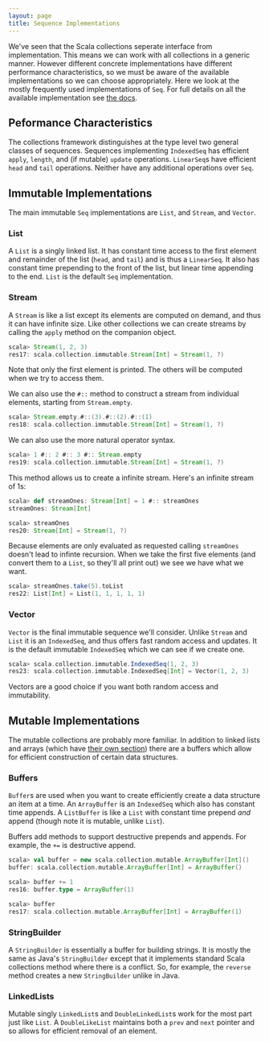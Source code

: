 ```yaml
---
layout: page
title: Sequence Implementations
---
```


We've seen that the Scala collections seperate interface from implementation. This means we can work with all collections in a generic manner. However different concrete implementations have different performance characteristics, so we must be aware of the available implementations so we can choose appropriately. Here we look at the mostly frequently used implementations of `Seq`. For full details on all the available implementation see [the docs](http://docs.scala-lang.org/overviews/collections/introduction.html).

## Peformance Characteristics

The collections framework distinguishes at the type level two general classes of sequences. Sequences implementing `IndexedSeq` has efficient `apply`, `length`, and (if mutable) `update` operations. `LinearSeq`s have efficient `head` and `tail` operations. Neither have any additional operations over `Seq`.

## Immutable Implementations

The main immutable `Seq` implementations are `List`, and `Stream`, and `Vector`.

### List

A `List` is a singly linked list. It has constant time access to the first element and remainder of the list (`head`, and `tail`) and is thus a `LinearSeq`. It also has constant time prepending to the front of the list, but linear time appending to the end. `List` is the default `Seq` implementation.

### Stream

A `Stream` is like a list except its elements are computed on demand, and thus it can have infinite size. Like other collections we can create streams by calling the `apply` method on the companion object.

~~~ scala
scala> Stream(1, 2, 3)
res17: scala.collection.immutable.Stream[Int] = Stream(1, ?)
~~~

Note that only the first element is printed. The others will be computed when we try to access them.

We can also use the `#::` method to construct a stream from individual elements, starting from `Stream.empty`.

~~~ scala
scala> Stream.empty.#::(3).#::(2).#::(1)
res18: scala.collection.immutable.Stream[Int] = Stream(1, ?)
~~~

We can also use the more natural operator syntax.

~~~ scala
scala> 1 #:: 2 #:: 3 #:: Stream.empty
res19: scala.collection.immutable.Stream[Int] = Stream(1, ?)
~~~

This method allows us to create a infinite stream. Here's an infinite stream of 1s:

~~~ scala
scala> def streamOnes: Stream[Int] = 1 #:: streamOnes
streamOnes: Stream[Int]

scala> streamOnes
res20: Stream[Int] = Stream(1, ?)
~~~

Because elements are only evaluated as requested calling `streamOnes` doesn't lead to infinte recursion. When we take the first five elements (and convert them to a `List`, so they'll all print out) we see we have what we want.

~~~ scala
scala> streamOnes.take(5).toList
res22: List[Int] = List(1, 1, 1, 1, 1)
~~~

### Vector

`Vector` is the final immutable sequence we'll consider. Unlike `Stream` and `List` it is an `IndexedSeq`, and thus offers fast random access and updates. It is the default immutable `IndexedSeq` which we can see if we create one.

~~~ scala
scala> scala.collection.immutable.IndexedSeq(1, 2, 3)
res23: scala.collection.immutable.IndexedSeq[Int] = Vector(1, 2, 3)
~~~

Vectors are a good choice if you want both random access and immutability.


## Mutable Implementations

The mutable collections are probably more familiar. In addition to linked lists and arrays (which have [their own section](arrays-and-strings.html)) there are a buffers which allow for efficient construction of certain data structures.

### Buffers

`Buffer`s are used when you want to create efficiently create a data structure an item at a time. An `ArrayBuffer` is an `IndexedSeq` which also has constant time appends. A `ListBuffer` is like a `List` with constant time prepend *and* append (though note it is mutable, unlike `List`).

Buffers add methods to support destructive prepends and appends. For example, the `+=` is destructive append.

~~~ scala
scala> val buffer = new scala.collection.mutable.ArrayBuffer[Int]()
buffer: scala.collection.mutable.ArrayBuffer[Int] = ArrayBuffer()

scala> buffer += 1
res16: buffer.type = ArrayBuffer(1)

scala> buffer
res17: scala.collection.mutable.ArrayBuffer[Int] = ArrayBuffer(1)
~~~


### StringBuilder

A `StringBuilder` is essentially a buffer for building strings. It is mostly the same as Java's `StringBuilder` except that it implements standard Scala collections method where there is a conflict. So, for example, the `reverse` method creates a new `StringBuilder` unlike in Java.

### LinkedLists

Mutable singly `LinkedList`s and `DoubleLinkedList`s work for the most part just like `List`. A `DoubleLikeList` maintains both a `prev` and `next` pointer and so allows for efficient removal of an element.

